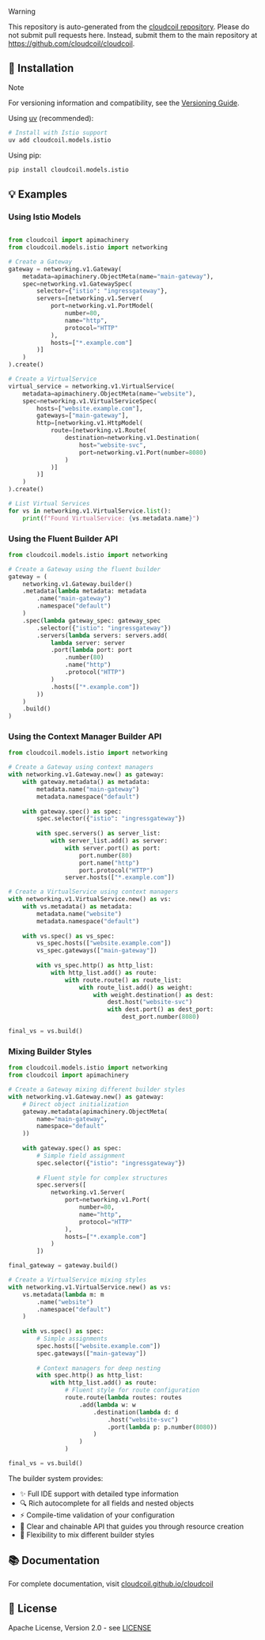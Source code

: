 > [!WARNING]  
> This repository is auto-generated from the [cloudcoil repository](https://github.com/cloudcoil/cloudcoil/tree/main/models/istio). Please do not submit pull requests here. Instead, submit them to the main repository at https://github.com/cloudcoil/cloudcoil.

## 🔧 Installation

> [!NOTE]
> For versioning information and compatibility, see the [Versioning Guide](https://github.com/cloudcoil/cloudcoil/blob/main/VERSIONING.md).

Using [uv](https://github.com/astral-sh/uv) (recommended):

```bash
# Install with Istio support
uv add cloudcoil.models.istio
```

Using pip:

```bash
pip install cloudcoil.models.istio
```

## 💡 Examples

### Using Istio Models

```python

from cloudcoil import apimachinery
from cloudcoil.models.istio import networking

# Create a Gateway
gateway = networking.v1.Gateway(
    metadata=apimachinery.ObjectMeta(name="main-gateway"),
    spec=networking.v1.GatewaySpec(
        selector={"istio": "ingressgateway"},
        servers=[networking.v1.Server(
            port=networking.v1.PortModel(
                number=80,
                name="http",
                protocol="HTTP"
            ),
            hosts=["*.example.com"]
        )]
    )
).create()

# Create a VirtualService
virtual_service = networking.v1.VirtualService(
    metadata=apimachinery.ObjectMeta(name="website"),
    spec=networking.v1.VirtualServiceSpec(
        hosts=["website.example.com"],
        gateways=["main-gateway"],
        http=[networking.v1.HttpModel(
            route=[networking.v1.Route(
                destination=networking.v1.Destination(
                    host="website-svc",
                    port=networking.v1.Port(number=8080)
                )
            )]
        )]
    )
).create()

# List Virtual Services
for vs in networking.v1.VirtualService.list():
    print(f"Found VirtualService: {vs.metadata.name}")
```

### Using the Fluent Builder API

```python
from cloudcoil.models.istio import networking

# Create a Gateway using the fluent builder
gateway = (
    networking.v1.Gateway.builder()
    .metadata(lambda metadata: metadata
        .name("main-gateway")
        .namespace("default")
    )
    .spec(lambda gateway_spec: gateway_spec
        .selector({"istio": "ingressgateway"})
        .servers(lambda servers: servers.add(
            lambda server: server
            .port(lambda port: port
                .number(80)
                .name("http")
                .protocol("HTTP")
            )
            .hosts(["*.example.com"])
        ))
    )
    .build()
)
```

### Using the Context Manager Builder API

```python
from cloudcoil.models.istio import networking

# Create a Gateway using context managers
with networking.v1.Gateway.new() as gateway:
    with gateway.metadata() as metadata:
        metadata.name("main-gateway")
        metadata.namespace("default")
    
    with gateway.spec() as spec:
        spec.selector({"istio": "ingressgateway"})
        
        with spec.servers() as server_list:
            with server_list.add() as server:
                with server.port() as port:
                    port.number(80)
                    port.name("http")
                    port.protocol("HTTP")
                server.hosts(["*.example.com"])

# Create a VirtualService using context managers
with networking.v1.VirtualService.new() as vs:
    with vs.metadata() as metadata:
        metadata.name("website")
        metadata.namespace("default")
    
    with vs.spec() as vs_spec:
        vs_spec.hosts(["website.example.com"])
        vs_spec.gateways(["main-gateway"])
        
        with vs_spec.http() as http_list:
            with http_list.add() as route:
                with route.route() as route_list:
                    with route_list.add() as weight:
                        with weight.destination() as dest:
                            dest.host("website-svc")
                            with dest.port() as dest_port:
                                dest_port.number(8080)

final_vs = vs.build()
```

### Mixing Builder Styles

```python
from cloudcoil.models.istio import networking
from cloudcoil import apimachinery

# Create a Gateway mixing different builder styles
with networking.v1.Gateway.new() as gateway:
    # Direct object initialization
    gateway.metadata(apimachinery.ObjectMeta(
        name="main-gateway",
        namespace="default"
    ))
    
    with gateway.spec() as spec:
        # Simple field assignment
        spec.selector({"istio": "ingressgateway"})
        
        # Fluent style for complex structures
        spec.servers([
            networking.v1.Server(
                port=networking.v1.Port(
                    number=80,
                    name="http",
                    protocol="HTTP"
                ),
                hosts=["*.example.com"]
            )
        ])

final_gateway = gateway.build()

# Create a VirtualService mixing styles
with networking.v1.VirtualService.new() as vs:
    vs.metadata(lambda m: m
        .name("website")
        .namespace("default")
    )
    
    with vs.spec() as spec:
        # Simple assignments
        spec.hosts(["website.example.com"])
        spec.gateways(["main-gateway"])
        
        # Context managers for deep nesting
        with spec.http() as http_list:
            with http_list.add() as route:
                # Fluent style for route configuration
                route.route(lambda routes: routes
                    .add(lambda w: w
                        .destination(lambda d: d
                            .host("website-svc")
                            .port(lambda p: p.number(8080))
                        )
                    )
                )

final_vs = vs.build()
```

The builder system provides:
- ✨ Full IDE support with detailed type information
- 🔍 Rich autocomplete for all fields and nested objects
- ⚡ Compile-time validation of your configuration
- 🎯 Clear and chainable API that guides you through resource creation
- 🔀 Flexibility to mix different builder styles

## 📚 Documentation

For complete documentation, visit [cloudcoil.github.io/cloudcoil](https://cloudcoil.github.io/cloudcoil)

## 📜 License

Apache License, Version 2.0 - see [LICENSE](LICENSE)
